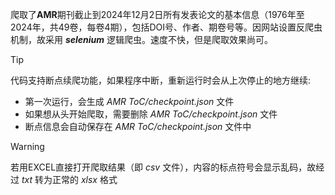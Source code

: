 爬取了**AMR**期刊截止到2024年12月2日所有发表论文的基本信息（1976年至2024年，共49卷，每卷4期），包括DOI号、作者、期卷号等。因网站设置反爬虫机制，故采用 ***selenium*** 逻辑爬虫。速度不快，但是爬取效果尚可。
> [!TIP]
> 代码支持断点续爬功能，如果程序中断，重新运行时会从上次停止的地方继续:
> + 第一次运行，会生成 *AMR ToC/checkpoint.json* 文件
> + 如果想从头开始爬取，需要删除 *AMR ToC/checkpoint.json* 文件
> + 断点信息会自动保存在 *AMR ToC/checkpoint.json* 文件中

> [!WARNING]
> 若用EXCEL直接打开爬取结果（即 *csv* 文件），内容的标点符号会显示乱码，故经过 *txt* 转为正常的 *xlsx* 格式
